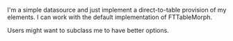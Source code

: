 I'm a simple datasource and just implement a direct-to-table provision of my elements.  I can work with the default implementation of FTTableMorph. 

Users might want to subclass me to have better options.